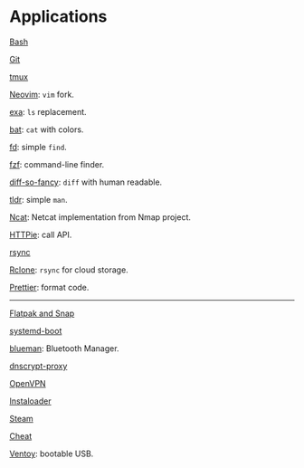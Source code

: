 # Applications

[Bash](bash.md)

[Git](git.md)

[tmux](tmux.md)

[Neovim](neovim.md): `vim` fork.

[exa](exa.md): `ls` replacement.

[bat](bat.md): `cat` with colors.

[fd](https://github.com/sharkdp/fd): simple `find`.

[fzf](fzf.md): command-line finder.

[diff-so-fancy](https://github.com/so-fancy/diff-so-fancy): `diff` with human readable.

[tldr](https://github.com/tldr-pages/tldr): simple `man`.

[Ncat](ncat.md): Netcat implementation from Nmap project.

[HTTPie](https://httpie.org/): call API.

[rsync](rsync.md)

[Rclone](https://rclone.org/): `rsync` for cloud storage.

[Prettier](https://prettier.io/): format code.

---

[Flatpak and Snap](flatpak-snap.md)

[systemd-boot](systemd-boot.md)

[blueman](https://github.com/blueman-project/blueman): Bluetooth Manager.

[dnscrypt-proxy](dnscrypt-proxy.md)

[OpenVPN](openvpn.md)

[Instaloader](instaloader.md)

[Steam](steam.md)

[Cheat](cheat.md)

[Ventoy](ventoy.md): bootable USB.
